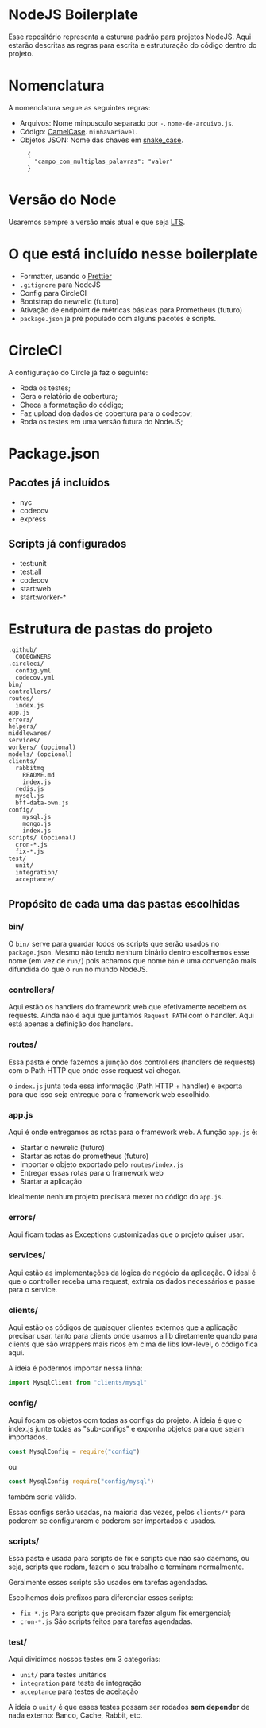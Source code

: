 # NodeJS Boilerplate

Esse repositório representa a esturura padrão para projetos NodeJS. Aqui estarão descritas as regras para escrita e estruturação do código dentro do projeto.


# Nomenclatura

A nomenclatura segue as seguintes regras:

 - Arquivos: Nome minpusculo separado por `-`. `nome-de-arquivo.js`.
 - Código: [CamelCase](https://pt.wikipedia.org/wiki/CamelCase). `minhaVariavel`.
 - Objetos JSON: Nome das chaves em [snake_case](https://en.wikipedia.org/wiki/Snake_case).
    ```
      {
        "campo_com_multiplas_palavras": "valor"
      }
    ```

# Versão do Node

Usaremos sempre a versão mais atual e que seja [LTS](https://nodejs.org/en/about/releases/).


# O que está incluído nesse boilerplate

 - Formatter, usando o [Prettier](https://prettier.io/)
 - `.gitignore` para NodeJS
 - Config para CircleCI
 - Bootstrap do newrelic (futuro)
 - Ativação de endpoint de métricas básicas para Prometheus (futuro)
 - `package.json` ja pré populado com alguns pacotes e scripts.

# CircleCI

A configuração do Circle já faz o seguinte:

 - Roda os testes;
 - Gera o relatório de cobertura;
 - Checa a formatação do código;
 - Faz upload doa dados de cobertura para o codecov;
 - Roda os testes em uma versão futura do NodeJS;

# Package.json

## Pacotes já incluídos

 - nyc
 - codecov
 - express

## Scripts já configurados

 - test:unit
 - test:all
 - codecov
 - start:web
 - start:worker-*


# Estrutura de pastas do projeto

```
.github/
  CODEOWNERS
.circleci/
  config.yml
  codecov.yml
bin/
controllers/
routes/
  index.js
app.js
errors/
helpers/
middlewares/
services/
workers/ (opcional)
models/ (opcional)
clients/
  rabbitmq
    README.md
    index.js
  redis.js
  mysql.js
  bff-data-own.js
config/
    mysql.js
    mongo.js
    index.js
scripts/ (opcional)
  cron-*.js
  fix-*.js
test/
  unit/
  integration/
  acceptance/
```


## Propósito de cada uma das pastas escolhidas

### bin/

O `bin/` serve para guardar todos os scripts que serão usados no `package.json`. Mesmo não tendo nenhum binário dentro escolhemos esse nome (em vez de `run/`) pois achamos que nome `bin` é uma convenção mais difundida do que o `run` no mundo NodeJS.

### controllers/

Aqui estão os handlers do framework web que efetivamente recebem os requests. Ainda não é aqui que juntamos `Request PATH` com o handler. Aqui está apenas a definição dos handlers.

### routes/

Essa pasta é onde fazemos a junção dos controllers (handlers de requests) com o Path HTTP que onde esse request vai chegar.

o `index.js` junta toda essa informação (Path HTTP + handler) e exporta para que isso seja entregue para o framework web escolhido.

### app.js

Aqui é onde entregamos as rotas para o framework web. A função `app.js` é:

 - Startar o newrelic (futuro)
 - Startar as rotas do prometheus (futuro)
 - Importar o objeto exportado pelo `routes/index.js`
 - Entregar essas rotas para o framework web
 - Startar a aplicação

Idealmente nenhum projeto precisará mexer no código do `app.js`.

### errors/

Aqui ficam todas as Exceptions customizadas que o projeto quiser usar.

### services/

Aqui estão as implementações da lógica de negócio da aplicação. O ideal é que o controller receba uma request, extraia os dados necessários e passe para o service.

### clients/

Aqui estão os códigos de quaisquer clientes externos que a aplicação precisar usar. tanto para clients onde usamos a lib diretamente quando para clients que são wrappers mais ricos em cima de libs low-level, o código fica aqui.

A ideia é podermos importar nessa linha:

```js
import MysqlClient from "clients/mysql"
```

### config/

Aqui focam os objetos com todas as configs do projeto. A ideia é que o index.js junte todas as "sub-configs" e exponha objetos para que sejam importados.

```js
const MysqlConfig = require("config")
```

ou

```js
const MysqlConfig require("config/mysql")
```

também seria válido.

Essas configs serão usadas, na maioria das vezes, pelos `clients/*` para poderem se configurarem e poderem ser importados e usados.

### scripts/

Essa pasta é usada para scripts de fix e scripts que não são daemons, ou seja, scripts que rodam, fazem o seu trabalho e terminam normalmente.

Geralmente esses scripts são usados em tarefas agendadas.

Escolhemos dois prefixos para diferenciar esses scripts:

 - `fix-*.js` Para scripts que precisam fazer algum fix emergencial;
 - `cron-*.js` São scripts feitos para tarefas agendadas.

### test/

Aqui dividimos nossos testes em 3 categorias:

 - `unit/` para testes unitários
 - `integration` para teste de integração
 - `acceptance` para testes de aceitação

A ideia o `unit/` é que esses testes possam ser rodados **sem depender** de nada externo: Banco, Cache, Rabbit, etc.
